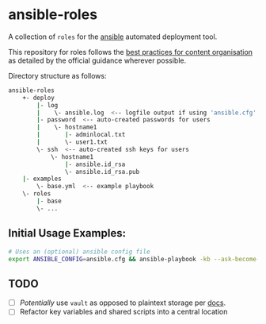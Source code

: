 # ansible-roles
A collection of `roles` for the [ansible](http://docs.ansible.com/ansible/)
automated deployment tool.

This repository for roles follows the [best practices for content organisation](http://docs.ansible.com/ansible/playbooks_best_practices.html#content-organization) as detailed by the official guidance wherever possible.

Directory structure as follows:
```bash
ansible-roles
    +- deploy
        |- log
        |    \- ansible.log  <-- logfile output if using 'ansible.cfg'
        |- password  <-- auto-created passwords for users
        |    \- hostname1
        |       |- adminlocal.txt
        |       \- user1.txt
        \- ssh  <-- auto-created ssh keys for users
            \- hostname1
                |- ansible.id_rsa
                \- ansible.id_rsa.pub
    |- examples
        \- base.yml  <-- example playbook
    \- roles
        |- base
        \- ...
```

## Initial Usage Examples:
```bash
# Uses an (optional) ansible config file
export ANSIBLE_CONFIG=ansible.cfg && ansible-playbook -kb --ask-become-pass -i inventoryFile base.yml -vvvv
```

## TODO
* [ ] *Potentially* use `vault` as opposed to plaintext storage per
[docs](http://docs.ansible.com/ansible/playbooks_vault.html).
* [ ] Refactor key variables and shared scripts into a central location
